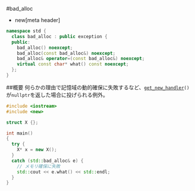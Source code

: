 #bad_alloc
* new[meta header]

```cpp
namespace std {
  class bad_alloc : public exception {
  public:
    bad_alloc() noexcept;
    bad_alloc(const bad_alloc&) noexcept;
    bad_alloc& operator=(const bad_alloc&) noexcept;
    virtual const char* what() const noexcept;
  };
}
```

##概要
何らかの理由で記憶域の動的確保に失敗するなど、[`get_new_handler`](./get_new_handler.md)`()`が`nullptr`を返した場合に投げられる例外。


```cpp
#include <iostream>
#include <new>

struct X {};

int main()
{
  try {
    X* x = new X();
  }
  catch (std::bad_alloc& e) {
    // メモリ確保に失敗
    std::cout << e.what() << std::endl;
  }
}
```

